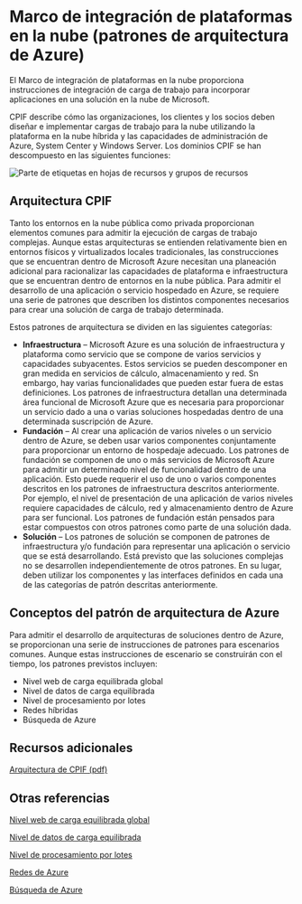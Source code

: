 <properties 
   pageTitle="Marco de integración de plataformas en la nube - Patrones de arquitectura de Azure" 
   description="El Marco de integración de plataformas en la nube proporciona instrucciones de integración de carga de trabajo para incorporar aplicaciones en una solución en la nube de Microsoft que consta de patrones de arquitectura para Microsoft Azure" 
   services="" 
   documentationCenter="" 
   authors="arynes" 
   manager="fredhar" 
   editor=""/>

<tags
   ms.service="cloud-services"
   ms.devlang="multiple"
   ms.topic="article"
   ms.tgt_pltfrm="na"
   ms.workload="multiple" 
   ms.date="03/25/2015"
   ms.author="arynes"/>


# Marco de integración de plataformas en la nube (patrones de arquitectura de Azure)

El Marco de integración de plataformas en la nube proporciona instrucciones de integración de carga de trabajo para incorporar aplicaciones en una solución en la nube de Microsoft.

CPIF describe cómo las organizaciones, los clientes y los socios deben diseñar e implementar cargas de trabajo para la nube utilizando la plataforma en la nube híbrida y las capacidades de administración de Azure, System Center y Windows Server. Los dominios CPIF se han descompuesto en las siguientes funciones:

![Parte de etiquetas en hojas de recursos y grupos de recursos](./media/azure-architecture-cpif-overview/overview.png)

##  Arquitectura CPIF

Tanto los entornos en la nube pública como privada proporcionan elementos comunes para admitir la ejecución de cargas de trabajo complejas. Aunque estas arquitecturas se entienden relativamente bien en entornos físicos y virtualizados locales tradicionales, las construcciones que se encuentran dentro de Microsoft Azure necesitan una planeación adicional para racionalizar las capacidades de plataforma e infraestructura que se encuentran dentro de entornos en la nube pública. Para admitir el desarrollo de una aplicación o servicio hospedado en Azure, se requiere una serie de patrones que describen los distintos componentes necesarios para crear una solución de carga de trabajo determinada.

Estos patrones de arquitectura se dividen en las siguientes categorías:

- **Infraestructura** – Microsoft Azure es una solución de infraestructura y plataforma como servicio que se compone de varios servicios y capacidades subyacentes. Estos servicios se pueden descomponer en gran medida en servicios de cálculo, almacenamiento y red. Sn embargo, hay varias funcionalidades que pueden estar fuera de estas definiciones. Los patrones de infraestructura detallan una determinada área funcional de Microsoft Azure que es necesaria para proporcionar un servicio dado a una o varias soluciones hospedadas dentro de una determinada suscripción de Azure. 
- **Fundación** – Al crear una aplicación de varios niveles o un servicio dentro de Azure, se deben usar varios componentes conjuntamente para proporcionar un entorno de hospedaje adecuado. Los patrones de fundación se componen de uno o más servicios de Microsoft Azure para admitir un determinado nivel de funcionalidad dentro de una aplicación. Esto puede requerir el uso de uno o varios componentes descritos en los patrones de infraestructura descritos anteriormente. Por ejemplo, el nivel de presentación de una aplicación de varios niveles requiere capacidades de cálculo, red y almacenamiento dentro de Azure para ser funcional. Los patrones de fundación están pensados para estar compuestos con otros patrones como parte de una solución dada.
- **Solución** – Los patrones de solución se componen de patrones de infraestructura y/o fundación para representar una aplicación o servicio que se está desarrollando. Está previsto que las soluciones complejas no se desarrollen independientemente de otros patrones. En su lugar, deben utilizar los componentes y las interfaces definidos en cada una de las categorías de patrón descritas anteriormente.    

## Conceptos del patrón de arquitectura de Azure

Para admitir el desarrollo de arquitecturas de soluciones dentro de Azure, se proporcionan una serie de instrucciones de patrones para escenarios comunes. Aunque estas instrucciones de escenario se construirán con el tiempo, los patrones previstos incluyen:

- Nivel web de carga equilibrada global 
- Nivel de datos de carga equilibrada
- Nivel de procesamiento por lotes
- Redes híbridas
- Búsqueda de Azure 

##  Recursos adicionales
[Arquitectura de CPIF (pdf)](https://gallery.technet.microsoft.com/Cloud-Platform-Integration-bd1e434a)

## Otras referencias
[Nivel web de carga equilibrada global](https://gallery.technet.microsoft.com/Cloud-Platform-Integration-2c3c663a)

[Nivel de datos de carga equilibrada](https://gallery.technet.microsoft.com/Cloud-Platform-Integration-dfb09e41)

[Nivel de procesamiento por lotes](https://gallery.technet.microsoft.com/Cloud-Platform-Integration-0bc3f8b1)

[Redes de Azure](https://gallery.technet.microsoft.com/Cloud-Platform-Integration-5e401f38)

[Búsqueda de Azure](https://gallery.technet.microsoft.com/Cloud-Platform-Integration-e581d65d)

<!---HONumber=August15_HO6-->